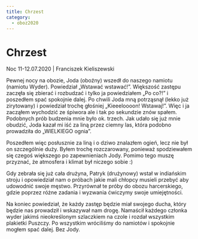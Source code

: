 ```yaml
---
title: Chrzest
category:
  - oboz2020
---
```


# Chrzest

Noc 11-12.07.2020 | Franciszek Kieliszewski

Pewnej nocy na obozie, Joda (oboźny) wszedł do naszego namiotu (namiotu Wyder). Powiedział „Wstawać wstawać!”. Większość zastępu zaczęła się zbierać i rozbudzać i tylko ja powiedziałem „Po co?!” i poszedłem spać spokojnie dalej. Po chwili Joda mną potrząsnął (lekko już zirytowany) i powiedział trochę głośniej „Kieeeloooon! Wstawaj!”. Więc i ja zacząłem wychodzić ze śpiwora ale i tak po sekundzie znów spałem. Podobnych prób budzenia mnie było ok. trzech. Jak udało się już mnie obudzić, Joda kazał mi iść za liną przez ciemny las, która podobno prowadziła do „WIELKIEGO ognia”.

Poszedłem więc posłusznie za liną i o dziwo znalazłem ogień, lecz nie był on szczególnie duży. Byłem trochę rozczarowany, ponieważ spodziewałem się czegoś większego po zapewnieniach Jody. Pomimo tego muszę przyznać, że atmosfera i klimat był niczego sobie :)

Gdy zebrała się już cała drużyna, Patryk (drużynowy) wstał w indiańskim stroju i opowiedział nam o próbach jakie mali chłopcy musieli przebyć aby udowodnić swoje męstwo. Przyrównał te próby do obozu harcerskiego, gdzie poprzez różne zadania i wyzwania ćwiczymy swoje umiejętności.

Na koniec powiedział, że każdy zastęp będzie miał swojego ducha, który będzie nas prowadził i wskazywał nam drogę. Namaścił każdego członka wyder jakimś nieokreślonym szlaczkiem na czole i rozdał wszystkim plakietki Puszczy. Po wszystkim wróciliśmy do namiotów i spokojnie mogłem spać dalej. Bez Jody.
